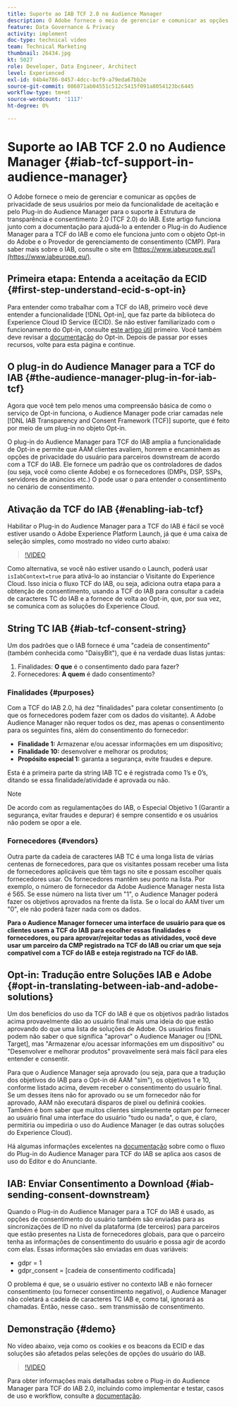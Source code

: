```yaml
---
title: Suporte ao IAB TCF 2.0 no Audience Manager
description: O Adobe fornece o meio de gerenciar e comunicar as opções de privacidade de seus usuários por meio da funcionalidade de aceitação e pelo Plug-in do Audience Manager para o suporte à Estrutura de transparência e consentimento 2.0 (TCF 2.0) do IAB. Este artigo funciona junto com a documentação para ajudá-lo a entender o Plug-in do Audience Manager para a TCF do IAB e como ele funciona junto com o objeto Opt-in do Adobe e o Provedor de gerenciamento de consentimento (CMP).
feature: Data Governance & Privacy
activity: implement
doc-type: technical video
team: Technical Marketing
thumbnail: 26434.jpg
kt: 5027
role: Developer, Data Engineer, Architect
level: Experienced
exl-id: 04b4e786-0457-4dcc-bcf9-a79eda67bb2e
source-git-commit: 086071ab04551c512c5415f091a8054123bc6445
workflow-type: tm+mt
source-wordcount: '1117'
ht-degree: 0%

---
```


# Suporte ao IAB TCF 2.0 no Audience Manager {#iab-tcf-support-in-audience-manager}

O Adobe fornece o meio de gerenciar e comunicar as opções de privacidade de seus usuários por meio da funcionalidade de aceitação e pelo Plug-in do Audience Manager para o suporte à Estrutura de transparência e consentimento 2.0 (TCF 2.0) do IAB. Este artigo funciona junto com a documentação para ajudá-lo a entender o Plug-in do Audience Manager para a TCF do IAB e como ele funciona junto com o objeto Opt-in do Adobe e o Provedor de gerenciamento de consentimento (CMP). Para saber mais sobre o IAB, consulte o site em [https://www.iabeurope.eu/](https://www.iabeurope.eu/).

## Primeira etapa: Entenda a aceitação da ECID {#first-step-understand-ecid-s-opt-in}

Para entender como trabalhar com a TCF do IAB, primeiro você deve entender a funcionalidade [!DNL Opt-in], que faz parte da biblioteca do Experience Cloud ID Service (ECID). Se não estiver familiarizado com o funcionamento do Opt-in, consulte [este artigo útil](https://experienceleague.adobe.com/docs/core-services-learn/tutorials/id-service/use-opt-in-to-control-experience-cloud-activities-based-on-user-consent.html) primeiro. Você também deve revisar a [documentação](https://experienceleague.adobe.com/docs/id-service/using/implementation/opt-in-service/optin-overview.html) do Opt-in. Depois de passar por esses recursos, volte para esta página e continue.

## O plug-in do Audience Manager para a TCF do IAB {#the-audience-manager-plug-in-for-iab-tcf}

Agora que você tem pelo menos uma compreensão básica de como o serviço de Opt-in funciona, o Audience Manager pode criar camadas nele [!DNL IAB Transparency and Consent Framework (TCF)] suporte, que é feito por meio de um plug-in no objeto Opt-in.

O plug-in do Audience Manager para TCF do IAB amplia a funcionalidade de Opt-in e permite que AAM clientes avaliem, honrem e encaminhem as opções de privacidade do usuário para parceiros downstream de acordo com a TCF do IAB. Ele fornece um padrão que os controladores de dados (ou seja, você como cliente Adobe) e os fornecedores (DMPs, DSP, SSPs, servidores de anúncios etc.) O pode usar o para entender o consentimento no cenário de consentimento.

## Ativação da TCF do IAB {#enabling-iab-tcf}

Habilitar o Plug-in do Audience Manager para a TCF do IAB é fácil se você estiver usando o Adobe Experience Platform Launch, já que é uma caixa de seleção simples, como mostrado no vídeo curto abaixo:

>[!VIDEO](https://video.tv.adobe.com/v/26433/?quality=12)

Como alternativa, se você não estiver usando o Launch, poderá usar `isIabContext=true` para ativá-lo ao instanciar o Visitante do Experience Cloud. Isso inicia o fluxo TCF do IAB, ou seja, adiciona outra etapa para a obtenção de consentimento, usando a TCF do IAB para consultar a cadeia de caracteres TC do IAB e a fornece de volta ao Opt-in, que, por sua vez, se comunica com as soluções do Experience Cloud.

## String TC IAB {#iab-tcf-consent-string}

Um dos padrões que o IAB fornece é uma &quot;cadeia de consentimento&quot; (também conhecida como &quot;DaisyBit&quot;), que é na verdade duas listas juntas:

1. Finalidades: **O que** é o consentimento dado para fazer?
1. Fornecedores: **A quem** é dado consentimento?

### Finalidades {#purposes}

Com a TCF do IAB 2.0, há dez &quot;finalidades&quot; para coletar consentimento (o que os fornecedores podem fazer com os dados do visitante). A Adobe Audience Manager não requer todos os dez, mas apenas o consentimento para os seguintes fins, além do consentimento do fornecedor:

* **Finalidade 1:** Armazenar e/ou acessar informações em um dispositivo;
* **Finalidade 10:** desenvolver e melhorar os produtos;
* **Propósito especial 1:** garanta a segurança, evite fraudes e depure.

Esta é a primeira parte da string IAB TC e é registrada como 1’s e 0’s, ditando se essa finalidade/atividade é aprovada ou não.

>[!NOTE]
>
>De acordo com as regulamentações do IAB, o Especial Objetivo 1 (Garantir a segurança, evitar fraudes e depurar) é sempre consentido e os usuários não podem se opor a ele.

### Fornecedores {#vendors}

Outra parte da cadeia de caracteres IAB TC é uma longa lista de várias centenas de fornecedores, para que os visitantes possam receber uma lista de fornecedores aplicáveis que têm tags no site e possam escolher quais fornecedores usar. Os fornecedores mantêm seu ponto na lista. Por exemplo, o número de fornecedor da Adobe Audience Manager nesta lista é 565. Se esse número na lista tiver um &quot;1&quot;, o Audience Manager poderá fazer os objetivos aprovados na frente da lista. Se o local do AAM tiver um &quot;0&quot;, ele não poderá fazer nada com os dados.

**Para o Audience Manager fornecer uma interface de usuário para que os clientes usem a TCF do IAB para escolher essas finalidades e fornecedores, ou para aprovar/rejeitar todas as atividades, você deve usar um parceiro da CMP registrado na TCF do IAB ou criar um que seja compatível com a TCF do IAB e esteja registrado na TCF do IAB.**

## Opt-in: Tradução entre Soluções IAB e Adobe {#opt-in-translating-between-iab-and-adobe-solutions}

Um dos benefícios do uso da TCF do IAB é que os objetivos padrão listados acima provavelmente dão ao usuário final mais uma ideia do que estão aprovando do que uma lista de soluções de Adobe. Os usuários finais podem não saber o que significa &quot;aprovar&quot; o Audience Manager ou [!DNL Target], mas &quot;Armazenar e/ou acessar informações em um dispositivo&quot; ou &quot;Desenvolver e melhorar produtos&quot; provavelmente será mais fácil para eles entender e consentir.

Para que o Audience Manager seja aprovado (ou seja, para que a tradução dos objetivos do IAB para o Opt-in dê AAM &quot;sim&quot;), os objetivos 1 e 10, conforme listado acima, devem receber o consentimento do usuário final. Se um desses itens não for aprovado ou se um fornecedor não for aprovado, AAM não executará disparos de pixel ou definirá cookies. Também é bom saber que muitos clientes simplesmente optam por fornecer ao usuário final uma interface do usuário &quot;tudo ou nada&quot;, o que, é claro, permitiria ou impediria o uso do Audience Manager (e das outras soluções do Experience Cloud).

Há algumas informações excelentes na [documentação](https://marketing.adobe.com/resources/help/en_US/aam/aam-iab-plugin.html) sobre como o fluxo do Plug-in do Audience Manager para TCF do IAB se aplica aos casos de uso do Editor e do Anunciante.

## IAB: Enviar Consentimento a Download {#iab-sending-consent-downstream}

Quando o Plug-in do Audience Manager para a TCF do IAB é usado, as opções de consentimento do usuário também são enviadas para as sincronizações de ID no nível da plataforma (de terceiros) para parceiros que estão presentes na Lista de fornecedores globais, para que o parceiro tenha as informações de consentimento do usuário e possa agir de acordo com elas. Essas informações são enviadas em duas variáveis:

* gdpr = 1
* gdpr_consent = [cadeia de consentimento codificada]

O problema é que, se o usuário estiver no contexto IAB e não fornecer consentimento (ou fornecer consentimento negativo), o Audience Manager não coletará a cadeia de caracteres TC IAB e, como tal, ignorará as chamadas. Então, nesse caso.. sem transmissão de consentimento.

## Demonstração {#demo}

No vídeo abaixo, veja como os cookies e os beacons da ECID e das soluções são afetados pelas seleções de opções do usuário do IAB.

>[!VIDEO](https://video.tv.adobe.com/v/26434/?quality=12)

Para obter informações mais detalhadas sobre o Plug-in do Audience Manager para TCF do IAB 2.0, incluindo como implementar e testar, casos de uso e workflow, consulte a [documentação](https://experienceleague.adobe.com/docs/audience-manager/user-guide/overview/data-privacy/consent-management/aam-iab-plugin.html).
